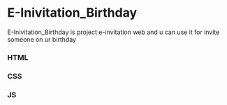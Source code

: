 # E-Inivitation_Birthday

E-Inivitation_Birthday is project e-invitation web and u can use it for invite someone on ur birthday 

### HTML 
### CSS
### JS
